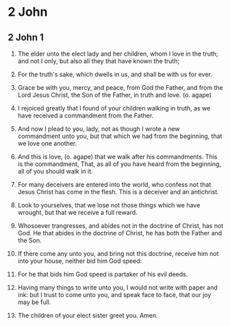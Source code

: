 # 2 John

## 2 John 1

1. The elder unto the elect lady and her children, whom I love in the truth; and not I only, but also all they that have known the truth;

2. For the truth's sake, which dwells in us, and shall be with us for ever.

3. Grace be with you, mercy, and peace, from God the Father, and from the Lord Jesus Christ, the Son of the Father, in truth and love. (o. agape)

4. I rejoiced greatly that I found of your children walking in truth, as we have received a commandment from the Father.

5. And now I plead to you, lady, not as though I wrote a new commandment unto you, but that which we had from the beginning, that we love one another.

6. And this is love, (o. agape) that we walk after his commandments. This is the commandment, That, as all of you have heard from the beginning, all of you should walk in it.

7. For many deceivers are entered into the world, who confess not that Jesus Christ has come in the flesh. This is a deceiver and an antichrist.

8. Look to yourselves, that we lose not those things which we have wrought, but that we receive a full reward.

9. Whosoever trangresses, and abides not in the doctrine of Christ, has not God. He that abides in the doctrine of Christ, he has both the Father and the Son.

10. If there come any unto you, and bring not this doctrine, receive him not into your house, neither bid him God speed:

11. For he that bids him God speed is partaker of his evil deeds.

12. Having many things to write unto you, I would not write with paper and ink: but I trust to come unto you, and speak face to face, that our joy may be full.

13. The children of your elect sister greet you. Amen.

